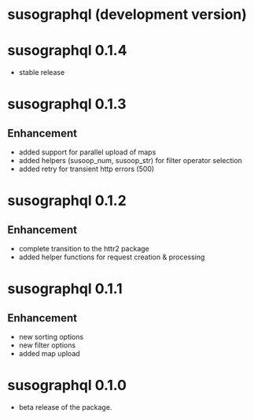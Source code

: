 # susographql (development version)

# susographql 0.1.4

* stable release


# susographql 0.1.3

## Enhancement
* added support for parallel upload of maps
* added helpers (susoop_num, susoop_str) for filter operator selection
* added retry for transient http errors (500)


# susographql 0.1.2

## Enhancement
* complete transition to the httr2 package
* added helper functions for request creation & processing


# susographql 0.1.1

## Enhancement
* new sorting options
* new filter options
* added map upload


# susographql 0.1.0

* beta release of the package.
